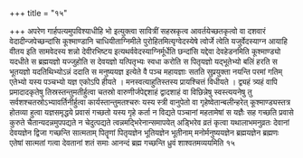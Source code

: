 +++
title = "१५"

+++
अपरेण
गार्हपत्यमुपविश्याधीहि भो इत्युक्त्वा सावित्रीं सहस्रकृत्व
आवर्तयेच्छतकृत्वो वा दशवारं वेदादीन्जपेच्छन्दांसि
कूश्माण्डानि चाधियीताग्निमीले पुरोहितमित्यृग्वेदस्येषे त्वोर्जे
त्वेति यजुर्वेदस्याग्न आयाहि वीतय इति सामवेदस्य शन्नो देवीरभिष्टय
इत्यथर्ववेदस्याग्निर्मूर्धेति छन्दांसि यद्देवा
देवहेडनमिति कूश्माण्ड्यो यदधीते स ब्रह्मयज्ञो
यज्जुहोति स देवयज्ञो यत्पितृभ्यः स्वधा करोति स पितृयज्ञो
यद्भूतेभ्यो बलिं हरति स भूतयज्ञो यदतिथिभ्योऽन्नं ददाति स
मनुष्ययज्ञ इत्येते वै पञ्च महायज्ञाः सतति सुप्रयुक्ता नयन्ति परमां गतिम्
एतेभ्यो यस्य पञ्चभ्यो यज्ञ एकोऽपि हीयते । मनस्वत्याहुतिस्तस्य
प्रायश्चित्तं विधीयते । द्व्यहं त्र्यहं वापि
प्रमादादकृतेषु तिस्रस्तन्तुमतीर्हुत्वा चतस्रो
वारुणीर्जपेद्दशाहं द्वादशाहं वा विछिन्नेषु
स्वस्त्ययनेषु तु सर्वशश्चतस्रोऽभ्यावर्तिनीर्हुत्वा
कार्यस्तान्तुमतश्चरुः यस्य
स्त्री वानुपेतो वा गृहेष्वेतान्बलीन्हरेत् कूश्माण्ड्यस्तत्र
होतव्या हुत्वा यज्ञसमृद्धये प्रवासं गच्छतो यस्य गृहे कर्ता न विद्यते
पञ्चानां महतामेषां स यज्ञैः सह गच्छति प्रवासे कुरुते
चैतान्यदन्नमुपपद्यते न चेदुत्पद्यते
त्वन्नमद्भिरेनान्समापयेत् अड्भिरेव व्रतं कृत्वा यथालाभमनुव्रतः
देवानां देवयज्ञेन द्विजा गच्छन्ति सात्मताम् पितॄणां पितृयज्ञेन
भूतियज्ञेन भूतीनाम् मनोर्मनुष्ययज्ञेन ब्रह्मयज्ञेन
ब्रह्मणः एतेषां सात्मतां गत्वा देवतानां शतं समाः आनन्दं ब्रह्म
गच्छन्ति ध्रुवं शाश्वतमव्ययमिति १५   

